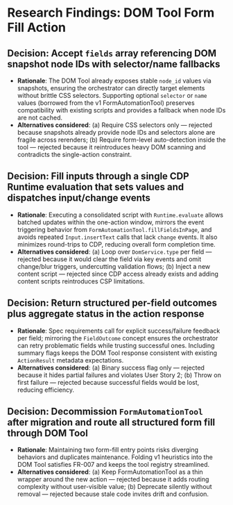 # Research Findings: DOM Tool Form Fill Action

## Decision: Accept `fields` array referencing DOM snapshot node IDs with selector/name fallbacks
- **Rationale**: The DOM Tool already exposes stable `node_id` values via snapshots, ensuring the orchestrator can directly target elements without brittle CSS selectors. Supporting optional `selector` or `name` values (borrowed from the v1 FormAutomationTool) preserves compatibility with existing scripts and provides a fallback when node IDs are not cached.
- **Alternatives considered**: (a) Require CSS selectors only — rejected because snapshots already provide node IDs and selectors alone are fragile across rerenders; (b) Require form-level auto-detection inside the tool — rejected because it reintroduces heavy DOM scanning and contradicts the single-action constraint.

## Decision: Fill inputs through a single CDP Runtime evaluation that sets values and dispatches input/change events
- **Rationale**: Executing a consolidated script with `Runtime.evaluate` allows batched updates within the one-action window, mirrors the event triggering behavior from `FormAutomationTool.fillFieldsInPage`, and avoids repeated `Input.insertText` calls that lack `change` events. It also minimizes round-trips to CDP, reducing overall form completion time.
- **Alternatives considered**: (a) Loop over `DomService.type` per field — rejected because it would clear the field via key events and omit change/blur triggers, undercutting validation flows; (b) Inject a new content script — rejected since CDP access already exists and adding content scripts reintroduces CSP limitations.

## Decision: Return structured per-field outcomes plus aggregate status in the action response
- **Rationale**: Spec requirements call for explicit success/failure feedback per field; mirroring the `FieldOutcome` concept ensures the orchestrator can retry problematic fields while trusting successful ones. Including summary flags keeps the DOM Tool response consistent with existing `ActionResult` metadata expectations.
- **Alternatives considered**: (a) Binary success flag only — rejected because it hides partial failures and violates User Story 2; (b) Throw on first failure — rejected because successful fields would be lost, reducing efficiency.

## Decision: Decommission `FormAutomationTool` after migration and route all structured form fill through DOM Tool
- **Rationale**: Maintaining two form-fill entry points risks diverging behaviors and duplicates maintenance. Folding v1 heuristics into the DOM Tool satisfies FR-007 and keeps the tool registry streamlined.
- **Alternatives considered**: (a) Keep FormAutomationTool as a thin wrapper around the new action — rejected because it adds routing complexity without user-visible value; (b) Deprecate silently without removal — rejected because stale code invites drift and confusion.
